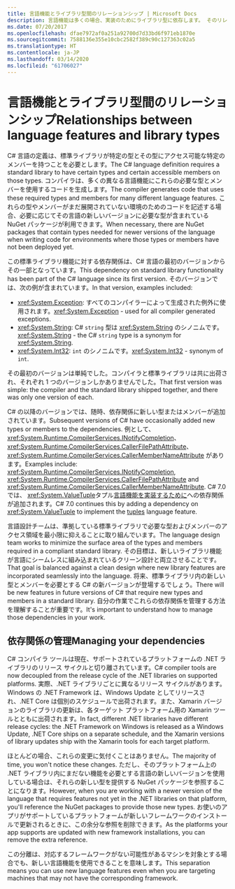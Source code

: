 ```yaml
---
title: 言語機能とライブラリ型間のリレーションシップ | Microsoft Docs
description: 言語機能は多くの場合、実装のためにライブラリ型に依存します。 そのリレーションシップを理解します。
ms.date: 07/20/2017
ms.openlocfilehash: dfae7972af0a251a92700d7d33bd6f971eb1870e
ms.sourcegitcommit: 7588136e355e10cbc2582f389c90c127363c02a5
ms.translationtype: HT
ms.contentlocale: ja-JP
ms.lasthandoff: 03/14/2020
ms.locfileid: "61706027"
---
```

# <a name="relationships-between-language-features-and-library-types"></a><span data-ttu-id="2c968-104">言語機能とライブラリ型間のリレーションシップ</span><span class="sxs-lookup"><span data-stu-id="2c968-104">Relationships between language features and library types</span></span>

<span data-ttu-id="2c968-105">C# 言語の定義は、標準ライブラリが特定の型とその型にアクセス可能な特定のメンバーを持つことを必要とします。</span><span class="sxs-lookup"><span data-stu-id="2c968-105">The C# language definition requires a standard library to have certain types and certain accessible members on those types.</span></span> <span data-ttu-id="2c968-106">コンパイラは、多くの異なる言語機能にこれらの必要な型とメンバーを使用するコードを生成します。</span><span class="sxs-lookup"><span data-stu-id="2c968-106">The compiler generates code that uses these required types and members for many different language features.</span></span> <span data-ttu-id="2c968-107">これらの型やメンバーがまだ展開されていない環境のためのコードを記述する場合、必要に応じてその言語の新しいバージョンに必要な型が含まれている NuGet パッケージが利用できます。</span><span class="sxs-lookup"><span data-stu-id="2c968-107">When necessary, there are NuGet packages that contain types needed for newer versions of the language when writing code for environments where those types or members have not been deployed yet.</span></span>

<span data-ttu-id="2c968-108">この標準ライブラリ機能に対する依存関係は、C# 言語の最初のバージョンからその一部となっています。</span><span class="sxs-lookup"><span data-stu-id="2c968-108">This dependency on standard library functionality has been part of the C# language since its first version.</span></span> <span data-ttu-id="2c968-109">そのバージョンでは、次の例が含まれています。</span><span class="sxs-lookup"><span data-stu-id="2c968-109">In that version, examples included:</span></span>

* <span data-ttu-id="2c968-110"><xref:System.Exception>: すべてのコンパイラーによって生成された例外に使用されます。</span><span class="sxs-lookup"><span data-stu-id="2c968-110"><xref:System.Exception> - used for all compiler generated exceptions.</span></span>
* <span data-ttu-id="2c968-111"><xref:System.String>: C# `string` 型は <xref:System.String> のシノニムです。</span><span class="sxs-lookup"><span data-stu-id="2c968-111"><xref:System.String> - the C# `string` type is a synonym for <xref:System.String>.</span></span>
* <span data-ttu-id="2c968-112"><xref:System.Int32>: `int` のシノニムです。</span><span class="sxs-lookup"><span data-stu-id="2c968-112"><xref:System.Int32> - synonym of `int`.</span></span>

<span data-ttu-id="2c968-113">その最初のバージョンは単純でした。コンパイラと標準ライブラリは共に出荷され、それぞれ 1 つのバージョンしかありませんでした。</span><span class="sxs-lookup"><span data-stu-id="2c968-113">That first version was simple: the compiler and the standard library shipped together, and there was only one version of each.</span></span>

<span data-ttu-id="2c968-114">C# の以降のバージョンでは、随時、依存関係に新しい型またはメンバーが追加されています。</span><span class="sxs-lookup"><span data-stu-id="2c968-114">Subsequent versions of C# have occasionally added new types or members to the dependencies.</span></span> <span data-ttu-id="2c968-115">例として、<xref:System.Runtime.CompilerServices.INotifyCompletion>、<xref:System.Runtime.CompilerServices.CallerFilePathAttribute>、<xref:System.Runtime.CompilerServices.CallerMemberNameAttribute> があります。</span><span class="sxs-lookup"><span data-stu-id="2c968-115">Examples include: <xref:System.Runtime.CompilerServices.INotifyCompletion>, <xref:System.Runtime.CompilerServices.CallerFilePathAttribute> and <xref:System.Runtime.CompilerServices.CallerMemberNameAttribute>.</span></span> <span data-ttu-id="2c968-116">C# 7.0 では、 <xref:System.ValueTuple>タプル[言語機能を実装するために](../tuples.md)への依存関係が追加されます。</span><span class="sxs-lookup"><span data-stu-id="2c968-116">C# 7.0 continues this by adding a dependency on <xref:System.ValueTuple> to implement the [tuples](../tuples.md) language feature.</span></span>

<span data-ttu-id="2c968-117">言語設計チームは、準拠している標準ライブラリで必要な型およびメンバーのアクセス領域を最小限に抑えることに取り組んでいます。</span><span class="sxs-lookup"><span data-stu-id="2c968-117">The language design team works to minimize the surface area of the types and members required in a compliant standard library.</span></span> <span data-ttu-id="2c968-118">その目標は、新しいライブラリ機能が言語にシームレスに組み込まれているクリーン設計と両立させることです。</span><span class="sxs-lookup"><span data-stu-id="2c968-118">That goal is balanced against a clean design where new library features are incorporated seamlessly into the language.</span></span> <span data-ttu-id="2c968-119">将来、標準ライブラリ内の新しい型とメンバーを必要とする C# の新バージョンが登場するでしょう。</span><span class="sxs-lookup"><span data-stu-id="2c968-119">There will be new features in future versions of C# that require new types and members in a standard library.</span></span> <span data-ttu-id="2c968-120">自分の作業でこれらの依存関係を管理する方法を理解することが重要です。</span><span class="sxs-lookup"><span data-stu-id="2c968-120">It's important to understand how to manage those dependencies in your work.</span></span>

## <a name="managing-your-dependencies"></a><span data-ttu-id="2c968-121">依存関係の管理</span><span class="sxs-lookup"><span data-stu-id="2c968-121">Managing your dependencies</span></span>

<span data-ttu-id="2c968-122">C# コンパイラ ツールは現在、サポートされているプラットフォームの .NET ライブラリのリリース サイクルと切り離されています。</span><span class="sxs-lookup"><span data-stu-id="2c968-122">C# compiler tools are now decoupled from the release cycle of the .NET libraries on supported platforms.</span></span> <span data-ttu-id="2c968-123">実際、.NET ライブラリごとに異なるリリース サイクルがあります。Windows の .NET Framework は、Windows Update としてリリースされ、.NET Core は個別のスケジュールで出荷されます。また、Xamarin バージョンのライブラリの更新は、各ターゲット プラットフォーム用の Xamarin ツールとともに出荷されます。</span><span class="sxs-lookup"><span data-stu-id="2c968-123">In fact, different .NET libraries have different release cycles: the .NET Framework on Windows is released as a Windows Update, .NET Core ships on a separate schedule, and the Xamarin versions of library updates ship with the Xamarin tools for each target platform.</span></span>

<span data-ttu-id="2c968-124">ほとんどの場合、これらの変更に気付くことはありません。</span><span class="sxs-lookup"><span data-stu-id="2c968-124">The majority of time, you won't notice these changes.</span></span> <span data-ttu-id="2c968-125">ただし、そのプラットフォーム上の .NET ライブラリ内にまだない機能を必要とする言語の新しいバージョンを使用している場合は、それらの新しい型を提供する NuGet パッケージを参照することになります。</span><span class="sxs-lookup"><span data-stu-id="2c968-125">However, when you are working with a newer version of the language that requires features not yet in the .NET libraries on that platform, you'll reference the NuGet packages to provide those new types.</span></span>
<span data-ttu-id="2c968-126">お使いのアプリがサポートしているプラットフォームが新しいフレームワークのインストールで更新されるときに、この余分な参照を削除できます。</span><span class="sxs-lookup"><span data-stu-id="2c968-126">As the platforms your app supports are updated with new framework installations, you can remove the extra reference.</span></span>

<span data-ttu-id="2c968-127">この分離は、対応するフレームワークがない可能性があるマシンを対象とする場合でも、新しい言語機能を使用できることを意味します。</span><span class="sxs-lookup"><span data-stu-id="2c968-127">This separation means you can use new language features even when you are targeting machines that may not have the corresponding framework.</span></span>
